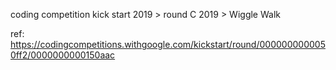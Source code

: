coding competition
kick start 2019 > round C 2019 > Wiggle Walk

ref: https://codingcompetitions.withgoogle.com/kickstart/round/0000000000050ff2/0000000000150aac
